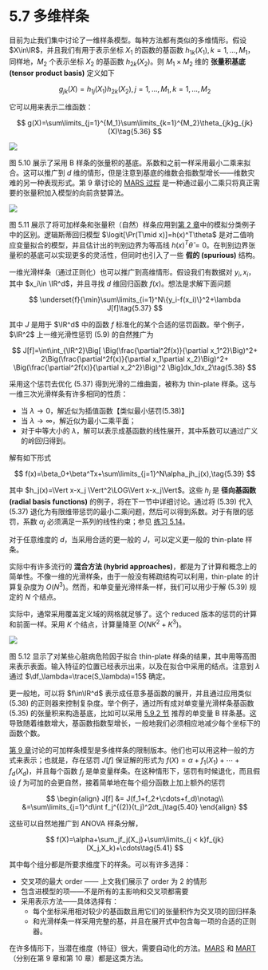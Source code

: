 # 5.7 多维样条

目前为止我们集中讨论了一维样条模型。每种方法都有类似的多维情形。假设 $X\in\IR$，并且我们有用于表示坐标 $X_1$ 的函数的基函数 $h_{1k}(X_1),k=1,\ldots,M_1$，同样地，$M_2$ 个表示坐标 $X_2$ 的基函数 $h_{2k}(X_2)$。则 $M_1\times M_2$ 维的 **张量积基底 (tensor product basis)** 定义如下

$$
g_{jk}(X)=h_{1j}(X_1)h_{2k}(X_2),j=1,\ldots, M_1, k=1,\ldots,M_2\tag{5.35}
$$

它可以用来表示二维函数：

$$
g(X)=\sum\limits_{j=1}^{M_1}\sum\limits_{k=1}^{M_2}\theta_{jk}g_{jk}(X)\tag{5.36}
$$

![](../img/05/fig5.10.png)

图 5.10 展示了采用 B 样条的张量积的基底。系数和之前一样采用最小二乘来拟合。这可以推广到 $d$ 维的情形，但是注意到基底的维数会指数型增长——维数灾难的另一种表现形式。第 9 章讨论的 [MARS 过程](../09-Additive-Models-Trees-and-Related-Methods/9.4-MARS/index.html) 是一种通过最小二乘只将真正需要的张量积加入模型的向前贪婪算法。

![](../img/05/fig5.11.png)

图 5.11 展示了将可加样条和张量积（自然）样条应用到[第 2 章](../02-Overview-of-Supervised-Learning/2.1-Introduction/index.html)中的模拟分类例子中的区别。逻辑斯蒂回归模型 $\logit[\Pr(T\mid x)]=h(x)^T\theta$ 是对二值响应变量拟合的模型，并且估计出的判别边界为等高线 $h(x)^T\hat\theta=0$。在判别边界张量积的基底可以实现更多的灵活性，但同时也引入了一些 **假的 (spurious)** 结构。

一维光滑样条（通过正则化）也可以推广到高维情形。假设我们有数据对 $y_i,x_i$，其中 $x_i\in \IR^d$，并且寻找 $d$ 维回归函数 $f(x)$。想法是求解下面问题

$$
\underset{f}{\min}\sum\limits_{i=1}^N\{y_i-f(x_i)\}^2+\lambda J[f]\tag{5.37}
$$

其中 $J$ 是用于 $\IR^d$ 中的函数 $f$ 标准化的某个合适的惩罚函数。举个例子，$\IR^2$ 上一维光滑性惩罚 (5.9) 的自然推广为

$$
J[f]=\int\int_{\IR^2}\Big[
\Big(\frac{\partial^2f(x)}{\partial x_1^2}\Big)^2+
2\Big(\frac{\partial^2f(x)}{\partial x_1\partial x_2}\Big)^2+
\Big(\frac{\partial^2f(x)}{\partial x_2^2}\Big)^2
\Big]dx_1dx_2\tag{5.38}
$$

采用这个惩罚去优化 (5.37) 得到光滑的二维曲面，被称为 thin-plate 样条。这与一维三次光滑样条有许多相同的性质：

- 当 $\lambda\rightarrow 0$，解近似为插值函数【类似最小惩罚(5.38)】
- 当 $\lambda\rightarrow\infty$，解近似为最小二乘平面；
- 对于中等大小的 $\lambda$，解可以表示成基函数的线性展开，其中系数可以通过广义的岭回归得到。

解有如下形式

$$
f(x)=\beta_0+\beta^Tx+\sum\limits_{j=1}^N\alpha_jh_j(x),\tag{5.39}
$$

其中 $h_j(x)=\Vert x-x_j \Vert^2\LOG\Vert x-x_j\Vert$。这些 $h_j$ 是 **径向基函数 (radial basis functions)** 的例子，将在下一节中详细讨论。通过将 (5.39) 代入 (5.37) 退化为有限维带惩罚的最小二乘问题，然后可以得到系数。对于有限的惩罚，系数 $\alpha_j$ 必须满足一系列的线性约束；参见 [练习 5.14](https://github.com/szcf-weiya/ESL-CN/issues/166)。

对于任意维度的 $d$，当采用合适的更一般的 $J$，可以定义更一般的 thin-plate 样条。

实际中有许多流行的 **混合方法 (hybrid approaches)**，都是为了计算和概念上的简单性。不像一维的光滑样条，由于一般没有稀疏结构可以利用，thin-plate 的计算复杂度为 $O(N^3)$。然而，和单变量光滑样条一样，我们可以用少于解 (5.39) 规定的 $N$ 个结点。

实际中，通常采用覆盖定义域的网格就足够了。这个 reduced 版本的惩罚的计算和前面一样。采用 $K$ 个结点，计算量降至 $O(NK^2+K^3)$。

![](../img/05/fig5.12.png)

图 5.12 显示了对某些心脏病危险因子拟合 thin-plate 样条的结果，其中用等高图来表示表面。输入特征的位置已经表示出来，以及在拟合中采用的结点。注意到 $\lambda$ 通过 $\df_\lambda=\trace(S_\lambda)=15$ 确定。

更一般地，可以将 $f\in\IR^d$ 表示成任意多基函数的展开，并且通过应用类似 (5.38) 的正则器来控制复杂度。举个例子，通过所有成对单变量光滑样条基函数 (5.35) 的张量积来构造基底，比如可以采用 [5.9.2 节](5.9-Wavelet-Smoothing/index.html#_2) 推荐的单变量 B 样条基。这导致随着维数增大，基函数指数型增长，一般地我们必须相应地减少每个坐标下的函数个数。

[第 9 章](../09-Additive-Models-Trees-and-Related-Methods/9.1-Generalized-Additive-Models/index.html)讨论的可加样条模型是多维样条的限制版本。他们也可以用这种一般的方式来表示；也就是，存在惩罚 $J[f]$ 保证解的形式为 $f(X)=\alpha+f_1(X_1)+\cdots+f_d(X_d)$，并且每个函数 $f_j$ 是单变量样条。在这种情形下，惩罚有时候退化，而且假设 $f$ 为可加的会更自然，接着简单地在每个组分函数上加上额外的惩罚

$$
\begin{align}
J[f] &= J(f_1+f_2+\cdots+f_d)\notag\\
&=\sum\limits_{j=1}^d\int f_j^{(2)}(t_j)^2dt_j\tag{5.40}
\end{align}
$$

这些可以自然地推广到 ANOVA 样条分解，

$$
f(X)=\alpha+\sum_jf_j(X_j)+\sum\limits_{j < k}f_{jk}(X_j,X_k)+\cdots\tag{5.41}
$$

其中每个组分都是所要求维度下的样条。可以有许多选择：

- 交叉项的最大 order —— 上文我们展示了 order 为 2 的情形
- 包含进模型的项——不是所有的主影响和交叉项都需要
- 采用表示方法——具体选择有：
    - 每个坐标采用相对较少的基函数且用它们的张量积作为交叉项的回归样条
    - 和光滑样条一样采用完整的基，并且在展开式中包含每一项的合适的正则器。

在许多情形下，当潜在维度（特征）很大，需要自动化的方法。[MARS](../09-Additive-Models-Trees-and-Related-Methods/9.4-MARS/index.html) 和 [MART](../10-Boosting-and-Additive-Trees/10.10-Numerical-Optimization-via-Gradient-Boosting/index.html)（分别在第 9 章和第 10 章）都是这类方法。
